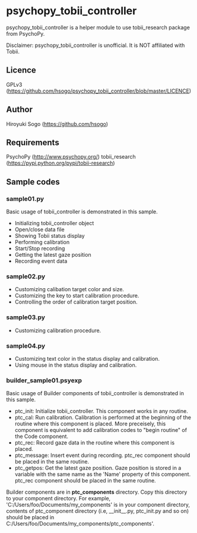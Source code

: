 psychopy_tobii_controller
============================

psychopy_tobii_controller is a helper module to use tobii_research package from PsychoPy.

Disclaimer: psychopy_tobii_controller is unofficial. It is NOT affiliated with Tobii.


## Licence

GPLv3 (https://github.com/hsogo/psychopy_tobii_controller/blob/master/LICENCE)

## Author

Hiroyuki Sogo (https://github.com/hsogo)

## Requirements

PsychoPy (http://www.psychopy.org/)
tobii_research (https://pypi.python.org/pypi/tobii-research)

## Sample codes

### sample01.py

Basic usage of tobii_controller is demonstrated in this sample.

- Initializing tobii_controller object
- Open/close data file
- Showing Tobii status display
- Performing calibration
- Start/Stop recording
- Getting the latest gaze position
- Recording event data

### sample02.py

- Customizing calibation target color and size.
- Customizing the key to start calibration procedure.
- Controlling the order of calibration target position.

### sample03.py

- Customizing calibration procedure.

### sample04.py

- Customizing text color in the status display and calibration.
- Using mouse in the status display and calibration.

### builder_sample01.psyexp

Basic usage of Builder components of tobii_controller is demonstrated in this sample.

- ptc_init: Initialize tobii_controller. This component works in any routine.
- ptc_cal: Run calibration. Calibration is performed at the beginning of the routine where this component is placed.  More preceisely, this component is equivalent to add calibration codes to "begin routine" of the Code component.
- ptc_rec: Record gaze data in the routine where this component is placed.
- ptc_message: Insert event during recording. ptc_rec component should be placed in the same routine.
- ptc_getpos: Get the latest gaze position. Gaze position is stored in a variable with the same name as the 'Name' property of this component.  ptc_rec component should be placed in the same routine.

Builder components are in **ptc_components** directory.  Copy this directory to your component directory.  For example, 'C:/Users/foo/Documents/my_components' is in your component directory, contents of ptc_component directory (i.e, \_\_init\_\_.py, ptc_init.py and so on) should be placed in C:/Users/foo/Documents/my_components/ptc_components'.
